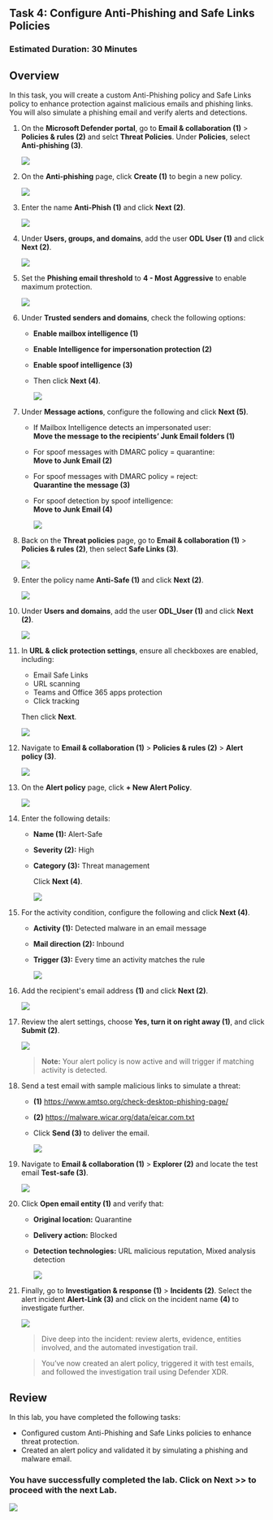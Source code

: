 ## Task 4: Configure Anti-Phishing and Safe Links Policies

### Estimated Duration: 30 Minutes

## Overview

In this task, you will create a custom Anti-Phishing policy and Safe Links policy to enhance protection against malicious emails and phishing links. You will also simulate a phishing email and verify alerts and detections.

1. On the **Microsoft Defender portal**, go to **Email & collaboration (1)** > **Policies & rules (2)** and selct **Threat Policies**. Under **Policies**, select **Anti-phishing (3)**.

   ![](./media/rd_day1_ex2_t2_1.png)

1. On the **Anti-phishing** page, click **Create (1)** to begin a new policy.

   ![](./media/rd_day1_ex2_t2_2.png)

1. Enter the name **Anti-Phish (1)** and click **Next (2)**.

   ![](./media/rd_day1_ex2_t2_3.png)

1. Under **Users, groups, and domains**, add the user **ODL User (1)** and click **Next (2)**.

   ![](./media/rd_day1_ex2_t2_4.png)

1. Set the **Phishing email threshold** to **4 - Most Aggressive** to enable maximum protection.

   ![](./media/rd_day1_ex2_t2_5.png)

1. Under **Trusted senders and domains**, check the following options:

    - **Enable mailbox intelligence (1)**
    - **Enable Intelligence for impersonation protection (2)**
    - **Enable spoof intelligence (3)**  
    - Then click **Next (4)**. 
     
      ![](./media/rd_day1_ex2_t2_6.png)

1. Under **Message actions**, configure the following and click **Next (5)**.

   - If Mailbox Intelligence detects an impersonated user:  
     **Move the message to the recipients’ Junk Email folders (1)**
   - For spoof messages with DMARC policy = quarantine:  
     **Move to Junk Email (2)**
   - For spoof messages with DMARC policy = reject:  
     **Quarantine the message (3)**
   - For spoof detection by spoof intelligence:  
     **Move to Junk Email (4)**  

      ![](./media/rd_day1_ex2_t2_7.png)

1. Back on the **Threat policies** page, go to **Email & collaboration (1)** > **Policies & rules (2)**, then select **Safe Links (3)**.

   ![](./media/rd_day1_ex2_t2_8.png)

1. Enter the policy name **Anti-Safe (1)** and click **Next (2)**.

   ![](./media/rd_day1_ex2_t2_9.png)

1. Under **Users and domains**, add the user **ODL_User (1)** and click **Next (2)**.

    ![](./media/rd_day1_ex2_t2_10.png)

1. In **URL & click protection settings**, ensure all checkboxes are enabled, including:

    - Email Safe Links
    - URL scanning
    - Teams and Office 365 apps protection
    - Click tracking  

    Then click **Next**.

    ![](./media/rd_day1_ex2_t2_11.png)

1. Navigate to **Email & collaboration (1)** > **Policies & rules (2)** > **Alert policy (3)**.

    ![](./media/rd_day1_ex2_t2_12.png)

1. On the **Alert policy** page, click **+ New Alert Policy**.

    ![](./media/rd_day1_ex2_t2_13.png)

1. Enter the following details:
    
    - **Name (1):** Alert-Safe  
    - **Severity (2):** High  
    - **Category (3):** Threat management  
      
      Click **Next (4)**.

      ![](./media/rd_day1_ex2_t2_14.png)

1. For the activity condition, configure the following and click **Next (4)**.

    - **Activity (1):** Detected malware in an email message  
    - **Mail direction (2):** Inbound  
    - **Trigger (3):** Every time an activity matches the rule  

      ![](./media/rd_day1_ex2_t2_15.png)

1. Add the recipient's email address **(1)** and click **Next (2)**.

    ![](./media/rd_day1_ex2_t2_16.png)

1. Review the alert settings, choose **Yes, turn it on right away (1)**, and click **Submit (2)**.

    ![](./media/rd_day1_ex2_t2_17.png)

   > **Note:** Your alert policy is now active and will trigger if matching activity is detected.

1. Send a test email with sample malicious links to simulate a threat:
    
    - **(1)** https://www.amtso.org/check-desktop-phishing-page/  
    - **(2)** https://malware.wicar.org/data/eicar.com.txt  
    - Click **Send (3)** to deliver the email.

      ![](./media/rd_day1_ex2_t2_18.png)

1. Navigate to **Email & collaboration (1)** > **Explorer (2)** and locate the test email **Test-safe (3)**.

   ![](./media/rd_day1_ex2_t2_19.png)

1. Click **Open email entity (1)** and verify that:
    
   - **Original location:** Quarantine  
   - **Delivery action:** Blocked  
   - **Detection technologies:** URL malicious reputation, Mixed analysis detection  

      ![](./media/rd_day1_ex2_t2_20.png)

1. Finally, go to **Investigation & response (1)** > **Incidents (2)**. Select the alert incident **Alert-Link (3)** and click on the incident name **(4)** to investigate further.

   ![](./media/rd_day1_ex2_t2_21.png)

   >  Dive deep into the incident: review alerts, evidence, entities involved, and the automated investigation trail.

   >  You’ve now created an alert policy, triggered it with test emails, and followed the investigation trail using Defender XDR.

## Review

In this lab, you have completed the following tasks:

- Configured custom Anti-Phishing and Safe Links policies to enhance threat protection.
- Created an alert policy and validated it by simulating a phishing and malware email.

### You have successfully completed the lab. Click on **Next >>** to proceed with the next Lab.

![](./media/rd_gs_1_9.png)
